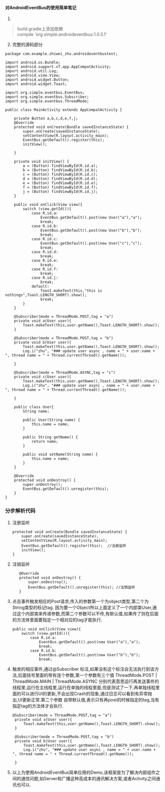 #### 对AndroidEventBus的使用简单笔记
1. 
>build.gradle上添加依赖  
 compile 'org.simple:androideventbus:1.0.5.1'

2. 完整的源码部分


``` 
package com.example.zhiwei_zhu.androideventbustest;

import android.os.Bundle;
import android.support.v7.app.AppCompatActivity;
import android.util.Log;
import android.view.View;
import android.widget.Button;
import android.widget.Toast;

import org.simple.eventbus.EventBus;
import org.simple.eventbus.Subscriber;
import org.simple.eventbus.ThreadMode;

public class MainActivity extends AppCompatActivity {

    private Button a,b,c,d,e,f,j;
    @Override
    protected void onCreate(Bundle savedInstanceState) {
        super.onCreate(savedInstanceState);
        setContentView(R.layout.activity_main);
        EventBus.getDefault().register(this);
        initView();

    }

    private void initView() {
        a = (Button) findViewById(R.id.a);
        b = (Button) findViewById(R.id.b);
        c = (Button) findViewById(R.id.c);
        d = (Button) findViewById(R.id.d);
        e = (Button) findViewById(R.id.e);
        f = (Button) findViewById(R.id.f);
        j = (Button) findViewById(R.id.j);
    }

    public void onClick(View view){
        switch (view.getId()){
            case R.id.a:
                EventBus.getDefault().post(new User("a"),"a");
                break;
            case R.id.b:
                EventBus.getDefault().post(new User("b"),"b");
                break;
            case R.id.c:
                EventBus.getDefault().post(new User("c"),"c");
                break;
            case R.id.d:
                break;
            case R.id.e:
                break;
            case R.id.f:
                break;
            case R.id.j:
                break;
            default:
                Toast.makeText(this,"this is nothings",Toast.LENGTH_SHORT).show();
                break;
        }
    }

    @Subscriber(mode = ThreadMode.POST,tag = "a")
    private void a(User user){
        Toast.makeText(this,user.getName(),Toast.LENGTH_SHORT).show();
    }

    @Subscriber(mode = ThreadMode.POST,tag = "b")
    private void b(User user){
        Toast.makeText(this,user.getName(),Toast.LENGTH_SHORT).show();
        Log.i("zhu", "### update user async , name = " + user.name + ", thread name = " + Thread.currentThread().getName());

    }

    @Subscriber(mode = ThreadMode.ASYNC,tag = "c")
    private void c(User user){
        Toast.makeText(this,user.getName(),Toast.LENGTH_SHORT).show();
        Log.i("zhu", "### update user async , name = " + user.name + ", thread name = " + Thread.currentThread().getName());

    }

    public class User{
        String name;

        public User(String name) {
            this.name = name;
        }

        public String getName() {
            return name;
        }

        public void setName(String name) {
            this.name = name;
        }
    }

    @Override
    protected void onDestroy() {
        super.onDestroy();
        EventBus.getDefault().unregister(this);
    }
}
```


### 分步解析代码

1. 注册监听

	```
	protected void onCreate(Bundle savedInstanceState) {
        super.onCreate(savedInstanceState);
        setContentView(R.layout.activity_main);
        EventBus.getDefault().register(this);  //注册监听
        initView();
    }
    ```
2. 注销监听

	 ```
		@Override
   	 	protected void onDestroy() {
        	super.onDestroy();
        	EventBus.getDefault().unregister(this); //注销监听
      	}
	 ```
3. 点击事件触发相应的Post请求,传入的参数第一个为object类型,第二个为String类型的标记tag. 因为要一个Object所以上面定义了一个内部类User,通过这个内部类来传递参数,而第二个参数可以不传,有默认值,如果传了则在后面的方法体里面要指定一个相对应的tag才能执行.
	
	```
	public void onClick(View view){
        switch (view.getId()){
            case R.id.a:
                EventBus.getDefault().post(new User("a"),"a");
                break;
            case R.id.b:
                EventBus.getDefault().post(new User("b"),"b");
                break;

	``` 
	
4. 触发的相应事件,通过@Subscriber 标注,如果没有这个标注会无法执行到该方法,后面括号里面的带有连个参数,第一个参数有三个值 ThreadMode.POST | ThreadMode.MAIN | ThreadMode.ASYNC 分别代表意思运行再发送事件的线程里,运行在主线程里,运行在单独的线程里面,但是测试了一下,再单独线程里面的可以进行UI的更新,不会出现Crash的现象,通过日志可以看到有异常抛出,UI更新正常.第二个参数 自带默认值,表示只有再post的时候指定的tag,当有指定tag的方法体才会执行.
   
   ```
   @Subscriber(mode = ThreadMode.POST,tag = "a")
    private void a(User user){
        Toast.makeText(this,user.getName(),Toast.LENGTH_SHORT).show();
    }

    @Subscriber(mode = ThreadMode.POST,tag = "b")
    private void b(User user){
        Toast.makeText(this,user.getName(),Toast.LENGTH_SHORT).show();
        Log.i("zhu", "### update user async , name = " + user.name + ", thread name = " + Thread.currentThread().getName());

    }
   ```
   
5. 以上为使用AndroidEventBus简单应用的Demo,该框架是为了解决内部组件之间的通信问题,如Server和广播这种高成本的通讯解决方案,或者Activity之间通讯也可以.

	